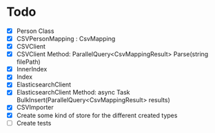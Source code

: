# Todo

- [x] Person Class
- [x] CSVPersonMapping : CsvMapping<Person>
- [x] CSVClient
- [x] CSVClient Method: ParallelQuery<CsvMappingResult<Person>> Parse(string filePath)
- [x] InnerIndex
- [x] Index
- [x] ElasticsearchClient
- [x] ElasticsearchClient Method: async Task<StringResponse> BulkInsert(ParallelQuery<CsvMappingResult<Person>> results)
- [x] CSVImporter
- [x] Create some kind of store for the different created types
- [ ] Create tests
